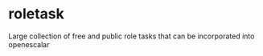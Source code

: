 roletask
========

Large collection of free and public role tasks that can be incorporated into openescalar